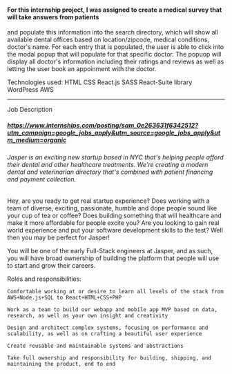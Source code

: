#### For this internship project, I was assigned to create a medical survey that will take answers from patients 
and populate this information into the search directory, which will show all available dental offices based on location/zipcode, medical conditions, doctor's name. For each entry that is populated, the user is able to click into the modal popup that will populate for that specific doctor. The popuop will display all doctor's information including their ratings and reviews as well as letting the user book an appoinment with the doctor.



Technologies used:
HTML
CSS
React.js
SASS
React-Suite library
WordPress
AWS



---------
Job Description
##### https://www.internships.com/posting/sam_0e263631f6342512?utm_campaign=google_jobs_apply&utm_source=google_jobs_apply&utm_medium=organic
###### Jasper is an exciting new startup based in NYC that's helping people afford their dental and other healthcare treatments. We're creating a modern dental and veterinarian directory that's combined with patient financing and payment collection.

Hey, are you ready to get real startup experience? Does working with a team of diverse, exciting, passionate, humble and dope people sound like your cup of tea or coffee? Does building something that will healthcare and make it more affordable for people excite you? Are you looking to gain real world experience and put your software development skills to the test? Well then you may be perfect for Jasper!

You will be one of the early Full-Stack engineers at Jasper, and as such, you will have broad ownership of building the platform that people will use to start and grow their careers.

Roles and responsibilities:

    Comfortable working at or desire to learn all levels of the stack from AWS+Node.js+SQL to React+HTML+CSS+PHP

    Work as a team to build our webapp and mobile app MVP based on data, research, as well as your own insight and creativity

    Design and architect complex systems, focusing on performance and scalability, as well as on crafting a beautiful user experience

    Create reusable and maintainable systems and abstractions

    Take full ownership and responsibility for building, shipping, and maintaining the product, end to end